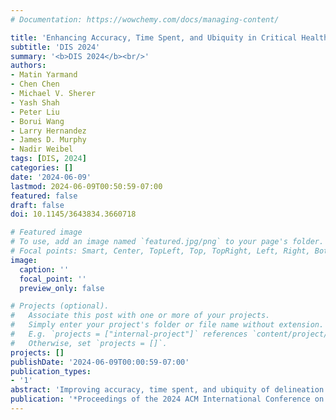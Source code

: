 ```yaml
---
# Documentation: https://wowchemy.com/docs/managing-content/

title: 'Enhancing Accuracy, Time Spent, and Ubiquity in Critical Healthcare Delineation via Cross-Device Contouring'
subtitle: 'DIS 2024'
summary: '<b>DIS 2024</b><br/>'
authors:
- Matin Yarmand
- Chen Chen
- Michael V. Sherer
- Yash Shah
- Peter Liu
- Borui Wang
- Larry Hernandez
- James D. Murphy
- Nadir Weibel
tags: [DIS, 2024]
categories: []
date: '2024-06-09'
lastmod: 2024-06-09T00:50:59-07:00
featured: false
draft: false
doi: 10.1145/3643834.3660718

# Featured image
# To use, add an image named `featured.jpg/png` to your page's folder.
# Focal points: Smart, Center, TopLeft, Top, TopRight, Left, Right, BottomLeft, Bottom, BottomRight.
image:
  caption: ''
  focal_point: ''
  preview_only: false

# Projects (optional).
#   Associate this post with one or more of your projects.
#   Simply enter your project's folder or file name without extension.
#   E.g. `projects = ["internal-project"]` references `content/project/deep-learning/index.md`.
#   Otherwise, set `projects = []`.
projects: []
publishDate: '2024-06-09T00:00:59-07:00'
publication_types:
- '1'
abstract: 'Improving accuracy, time spent, and ubiquity of delineation has been a long-standing design aim, yet many HCI works have overlooked high-stakes and complex healthcare annotation. We explore contouring, a critical workflow aimed at identifying and segmenting tumors, usually performed on immobile desktop computers in clinics, in which limited support for mobile access leads to prolonged and subpar treatment planning. Following interviews and think-aloud studies (N=10 physicians), we report key contouring behaviors, and later design a novel cross-device prototype that enables contouring on everyday touch devices. We compared contouring via desktop and touch in a lab study (N=8 residents) and found that mobile phones not only yielded similar accuracy, but also took significantly less time. Our results point to three broad design guidelines for cross-device solutions deployed within standalone healthcare workflows, and highlight how incorporating different device and input modalities can improve treatment delivery in distributed healthcare environments.'
publication: '*Proceedings of the 2024 ACM International Conference on Designing Interactive Systems*'
---
```

